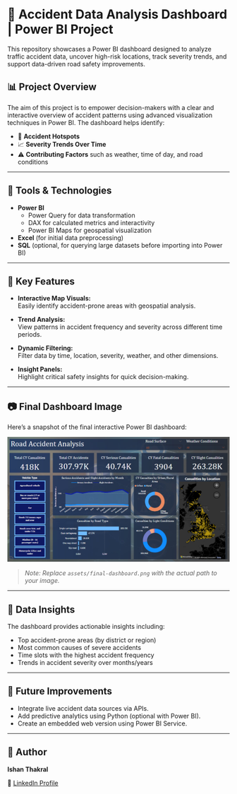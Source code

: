 # 🚦 Accident Data Analysis Dashboard | Power BI Project

This repository showcases a Power BI dashboard designed to analyze traffic accident data, uncover high-risk locations, track severity trends, and support data-driven road safety improvements.

## 📊 Project Overview

The aim of this project is to empower decision-makers with a clear and interactive overview of accident patterns using advanced visualization techniques in Power BI. The dashboard helps identify:

- 🚧 **Accident Hotspots**  
- 📈 **Severity Trends Over Time**  
- ⚠️ **Contributing Factors** such as weather, time of day, and road conditions

---

## 🧰 Tools & Technologies

- **Power BI**
  - Power Query for data transformation
  - DAX for calculated metrics and interactivity
  - Power BI Maps for geospatial visualization
- **Excel** (for initial data preprocessing)
- **SQL** (optional, for querying large datasets before importing into Power BI)

---

## 📍 Key Features

- **Interactive Map Visuals:**  
  Easily identify accident-prone areas with geospatial analysis.

- **Trend Analysis:**  
  View patterns in accident frequency and severity across different time periods.

- **Dynamic Filtering:**  
  Filter data by time, location, severity, weather, and other dimensions.

- **Insight Panels:**  
  Highlight critical safety insights for quick decision-making.

---

## 📷 Final Dashboard Image

Here’s a snapshot of the final interactive Power BI dashboard:

![Final Dashboard](final_dashboard.png)

> *Note: Replace `assets/final-dashboard.png` with the actual path to your image.*

---

## 🧪 Data Insights

The dashboard provides actionable insights including:
- Top accident-prone areas (by district or region)
- Most common causes of severe accidents
- Time slots with the highest accident frequency
- Trends in accident severity over months/years

---

## 🎯 Future Improvements

- Integrate live accident data sources via APIs.
- Add predictive analytics using Python (optional with Power BI).
- Create an embedded web version using Power BI Service.

---

## 👤 Author

**Ishan Thakral**  

🔗 [LinkedIn Profile](https://www.linkedin.com/in/ishanthakral)



